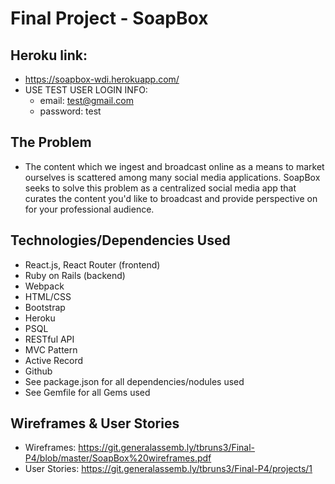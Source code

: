 # Final Project - SoapBox

## Heroku link:

* https://soapbox-wdi.herokuapp.com/
* USE TEST USER LOGIN INFO:
    * email: test@gmail.com
    * password: test

## The Problem

* The content which we ingest and broadcast online as a means to market ourselves is scattered among many social media applications. SoapBox seeks to solve this problem as a centralized social media app that curates the content you'd like to broadcast and provide perspective on for your professional audience.

## Technologies/Dependencies Used

* React.js, React Router (frontend)
* Ruby on Rails (backend)
* Webpack
* HTML/CSS
* Bootstrap
* Heroku
* PSQL
* RESTful API
* MVC Pattern
* Active Record
* Github
* See package.json for all dependencies/nodules used
* See Gemfile for all Gems used

## Wireframes & User Stories

* Wireframes: https://git.generalassemb.ly/tbruns3/Final-P4/blob/master/SoapBox%20wireframes.pdf
* User Stories: https://git.generalassemb.ly/tbruns3/Final-P4/projects/1

